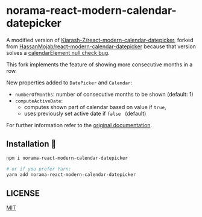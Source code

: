 # norama-react-modern-calendar-datepicker

A modified version of [Kiarash-Z/react-modern-calendar-datepicker](https://github.com/Kiarash-Z/react-modern-calendar-datepicker), forked from [HassanMojab/react-modern-calendar-datepicker](https://github.com/hassanmojab/react-modern-calendar-datepicker) because that version solves a [calendarElement null check bug](https://github.com/Kiarash-Z/react-modern-calendar-datepicker/issues/204).

This fork implements the feature of showing more consecutive months in a row.

New properties added to `DatePicker` and `Calendar`:

- `numberOfMonths`: number of consecutive months to be shown (default: 1)
- `computeActiveDate`:
    - computes shown part of calendar based on value if `true`,
    - uses previously set active date if `false ` (default)

For further information refer to the [original documentation](https://kiarash-z.github.io/react-modern-calendar-datepicker/).

## Installation 🚀
```bash
npm i norama-react-modern-calendar-datepicker

# or if you prefer Yarn:
yarn add norama-react-modern-calendar-datepicker
```

## LICENSE

[MIT](LICENSE)
